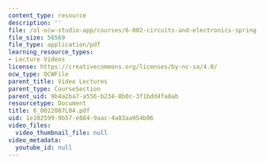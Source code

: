 ```yaml
---
content_type: resource
description: ''
file: /ol-ocw-studio-app/courses/6-002-circuits-and-electronics-spring-2007/1e1025999b57e8849aac4a83aa954b06_6_0022007L04.pdf
file_size: 56569
file_type: application/pdf
learning_resource_types:
- Lecture Videos
license: https://creativecommons.org/licenses/by-nc-sa/4.0/
ocw_type: OCWFile
parent_title: Video Lectures
parent_type: CourseSection
parent_uid: 9b4a2ba7-a556-b234-8b0c-3f1bdd4fa8ab
resourcetype: Document
title: 6_0022007L04.pdf
uid: 1e102599-9b57-e884-9aac-4a83aa954b06
video_files:
  video_thumbnail_file: null
video_metadata:
  youtube_id: null
---
```

